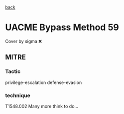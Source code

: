 [back](../index.md)
# UACME Bypass Method 59
Cover by sigma :x: 
## MITRE
### Tactic
privilege-escalation
defense-evasion
### technique
T1548.002
Many more think to do...